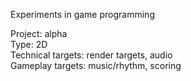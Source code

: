 Experiments in game programming

Project: alpha  
Type: 2D  
Technical targets: render targets, audio  
Gameplay targets: music/rhythm, scoring

